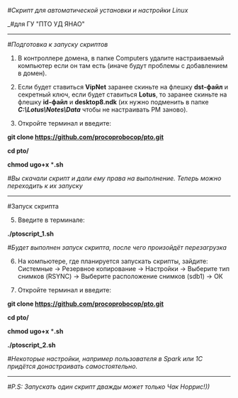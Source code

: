 _#Скрипт для автоматической установки и настройки Linux_

_#для ГУ "ПТО УД ЯНАО"
__________________________________________________________________________________

_#Подготовка к запуску скриптов_

1. В контроллере домена, в папке Computers удалите настраиваемый компьютер если он там есть (иначе будут проблемы с добавлением в домен).

2. Если будет ставиться **VipNet** заранее скиньте на флешку **dst-файл** и секретный ключ, если будет ставиться **Lotus**, то заранее скиньте на флешку **id-файл** и **desktop8.ndk** (их нужно подменить в папке _**C:\Lotus\Notes\Data**_ чтобы не настраивать РМ заново).

4. Откройте терминал и введите:

**git clone https://github.com/procoprobocop/pto.git**

**cd pto/** 

**chmod ugo+x** ***.sh**

_#Вы скачали скрипт и дали ему права на выполнение. Теперь можно переходить к их запуску_

___________________________________________________________________________________

#Запуск скрипта

5. Введите в терминале:

**./ptoscript_1.sh**

_#Будет выполнен запуск скрипта, после чего произойдёт перезагрузка_

6. На компьютере, где планируется запускать скрипты, зайдите: Системные -> Резервное копирование -> Настройки -> Выберите тип снимков (RSYNC) -> Выберите расположение снимков (sdb1) -> ОК

7. Откройте терминал и введите:

**git clone https://github.com/procoprobocop/pto.git**

**cd pto/** 

**chmod ugo+x** ***.sh**

**./ptoscript_2.sh**

_#Некоторые настройки, например пользователя в Spark или 1C придётся донастраивать самостоятельно._
_____________________________________________________________________________________

_#P.S: Запускать один скрипт дважды может только Чак Норрис!))_

